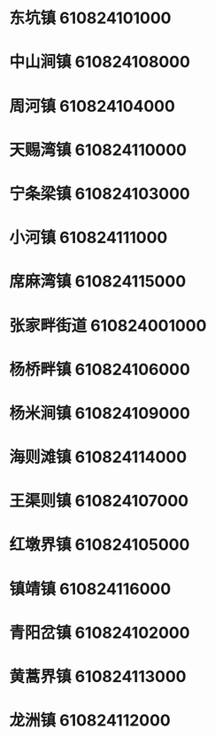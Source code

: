# 东坑镇 610824101000
# 中山涧镇 610824108000
# 周河镇 610824104000
# 天赐湾镇 610824110000
# 宁条梁镇 610824103000
# 小河镇 610824111000
# 席麻湾镇 610824115000
# 张家畔街道 610824001000
# 杨桥畔镇 610824106000
# 杨米涧镇 610824109000
# 海则滩镇 610824114000
# 王渠则镇 610824107000
# 红墩界镇 610824105000
# 镇靖镇 610824116000
# 青阳岔镇 610824102000
# 黄蒿界镇 610824113000
# 龙洲镇 610824112000
